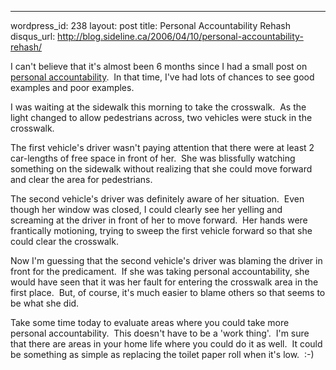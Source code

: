--- 
wordpress_id: 238
layout: post
title: Personal Accountability Rehash
disqus_url: http://blog.sideline.ca/2006/04/10/personal-accountability-rehash/

<p>I can't believe that it's almost been 6 months since I had a small post on <a href="http://blogs.sideline.ca/archive/2005/10/25/Whatsyourpersonalaccountabilityonyourteam.aspx">personal accountability</a>.  In that time, I've had lots of chances to see good examples and poor examples.</p>
<p>I was waiting at the sidewalk this morning to take the crosswalk.  As the light changed to allow pedestrians across, two vehicles were stuck in the crosswalk.  </p>
<p>The first vehicle's driver wasn't paying attention that there were at least 2 car-lengths of free space in front of her.  She was blissfully watching something on the sidewalk without realizing that she could move forward and clear the area for pedestrians.</p>
<p>The second vehicle's driver was definitely aware of her situation.  Even though her window was closed, I could clearly see her yelling and screaming at the driver in front of her to move forward.  Her hands were frantically motioning, trying to sweep the first vehicle forward so that she could clear the crosswalk.</p>
<p>Now I'm guessing that the second vehicle's driver was blaming the driver in front for the predicament.  If she was taking personal accountability, she would have seen that it was her fault for entering the crosswalk area in the first place.  But, of course, it's much easier to blame others so that seems to be what she did.</p>
<p>Take some time today to evaluate areas where you could take more personal accountability.  This doesn't have to be a 'work thing'.  I'm sure that there are areas in your home life where you could do it as well.  It could be something as simple as replacing the toilet paper roll when it's low.  :-)</p>
